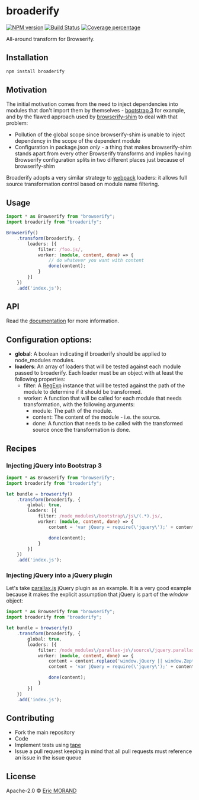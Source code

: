 # broaderify

[![NPM version][npm-image]][npm-url] [![Build Status][travis-image]][travis-url] [![Coverage percentage][coveralls-image]][coveralls-url]

All-around transform for Browserify.

## Installation

```bash
npm install broaderify
```

## Motivation

The initial motivation comes from the need to inject dependencies into modules that don't import them by themselves - [bootstrap 3](http://getbootstrap.com/) for example, and by the flawed approach used by [browserify-shim](https://github.com/thlorenz/browserify-shim) to deal with that problem:

* Pollution of the global scope since browserify-shim is unable to inject dependency in the scope of the dependent module
* Configuration in package.json *only* - a thing that makes browserify-shim stands apart from every other Browserify transforms and implies having Browserify configuration splits in two different places just because of browserify-shim

Broaderify adopts a very similar strategy to [webpack](https://webpack.github.io/docs/) loaders: it allows full source transformation control based on module name filtering.
 
## Usage

```typescript
import * as Browserify from "browserify";
import broaderify from "broaderify";

Browserify()
    .transform(broaderify, {
        loaders: [{
            filter: /foo.js/,
            worker: (module, content, done) => {
                // do whatever you want with content
                done(content);
            }
        }]
    })
    .add('index.js');
```


## API

Read the [documentation](https://nightlycommit.github.io/broaderify) for more information.

## Configuration options:

* **global**: A boolean indicating if broaderify should be applied to node_modules modules.
* **loaders**: An array of loaders that will be tested against each module passed to broaderify. Each loader must be an object with at least the following properties:
    * filter: A [RegExp](https://developer.mozilla.org/en-US/docs/Web/JavaScript/Reference/Global_Objects/RegExp) instance that will be tested against the path of the module to determine if it should be transformed.
    * worker: A function that will be called for each module that needs transformation, with the following arguments:
        * module: The path of the module.
        * content: The content of the module - i.e. the source.
        * done: A function that needs to be called with the transformed source once the transformation is done.
        
## Recipes

### Injecting jQuery into Bootstrap 3

```typescript
import * as Browserify from "browserify";
import broaderify from "broaderify";

let bundle = browserify()
    .transform(broaderify, {
        global: true,
        loaders: [{
            filter: /node_modules\/bootstrap\/js\/(.*).js/,
            worker: (module, content, done) => {
                content = 'var jQuery = require(\'jquery\');' + content;

                done(content);
            }
        }]
    })
    .add('index.js');
```

### Injecting jQuery into a jQuery plugin

Let's take [parallax.js](http://matthew.wagerfield.com/parallax/) jQuery plugin as an example. It is a very good example because it makes the explicit assumption that jQuery is part of the *window* object:

```typescript
import * as Browserify from "browserify";
import broaderify from "broaderify";

let bundle = browserify()
    .transform(broaderify, {
        global: true,
        loaders: [{
            filter: /node_modules\/parallax-js\/source\/jquery.parallax.js/,
            worker: (module, content, done) => {
                content = content.replace('window.jQuery || window.Zepto', 'jQuery');
                content = 'var jQuery = require(\'jquery\');' + content;

                done(content);
            }
        }]
    })
    .add('index.js');
```

## Contributing

* Fork the main repository
* Code
* Implement tests using [tape](https://github.com/substack/tape)
* Issue a pull request keeping in mind that all pull requests must reference an issue in the issue queue

## License

Apache-2.0 © [Eric MORAND]()

[npm-image]: https://badge.fury.io/js/broaderify.svg
[npm-url]: https://npmjs.org/package/broaderify
[travis-image]: https://travis-ci.org/NightlyCommit/broaderify.svg?branch=master
[travis-url]: https://travis-ci.org/NightlyCommit/broaderify
[coveralls-image]: https://coveralls.io/repos/github/NightlyCommit/broaderify/badge.svg
[coveralls-url]: https://coveralls.io/github/NightlyCommit/broaderify